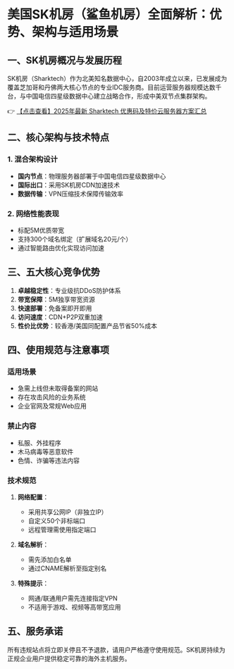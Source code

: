 # 美国SK机房（鲨鱼机房）全面解析：优势、架构与适用场景

## 一、SK机房概况与发展历程

SK机房（Sharktech）作为北美知名数据中心，自2003年成立以来，已发展成为覆盖芝加哥和丹佛两大核心节点的专业IDC服务商。目前运营服务器规模达数千台，与中国电信四星级数据中心建立战略合作，形成中美双节点集群架构。

👉 [【点击查看】2025年最新 Sharktech 优惠码及特价云服务器方案汇总](https://bit.ly/Sharktech)

## 二、核心架构与技术特点

### 1. 混合架构设计
- **国内节点**：物理服务器部署于中国电信四星级数据中心
- **国际出口**：采用SK机房CDN加速技术
- **数据传输**：VPN压缩技术保障传输效率

### 2. 网络性能表现
- 标配5M优质带宽
- 支持300个域名绑定（扩展域名20元/个）
- 通过智能路由优化实现访问加速

## 三、五大核心竞争优势

1. **卓越稳定性**：专业级抗DDoS防护体系
2. **带宽保障**：5M独享带宽资源
3. **快速部署**：免备案即开即用
4. **访问速度**：CDN+P2P双重加速
5. **性价比优势**：较香港/美国同配置产品节省50%成本

## 四、使用规范与注意事项

### 适用场景
- 急需上线但未取得备案的网站
- 存在攻击风险的业务系统
- 企业官网及常规Web应用

### 禁止内容
- 私服、外挂程序
- 木马病毒等恶意软件
- 色情、诈骗等违法内容

### 技术规范
1. **网络配置**：
   - 采用共享公网IP（非独立IP）
   - 自定义50个非标端口
   - 远程管理需使用指定端口

2. **域名解析**：
   - 需先添加白名单
   - 通过CNAME解析至指定别名

3. **特殊提示**：
   - 网通/联通用户需先连接指定VPN
   - 不适用于游戏、视频等高带宽应用

## 五、服务承诺
所有违规站点将立即关停且不予退款，请用户严格遵守使用规范。SK机房持续为正规企业用户提供稳定可靠的海外主机服务。